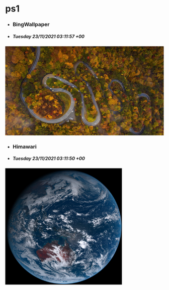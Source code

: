 # ps1

- ### BingWallpaper
- ##### Tuesday 23/11/2021 03:11:57 +00
<img src="BingWallpaper/latest.jpg" width="700" height="auto" title="👉  BingWallpaper  👈">


- ### Himawari 
- ##### Tuesday 23/11/2021 03:11:50 +00
<img src="Himawari/latest.jpg" width="auto" height="371" title="👉  Himawari  👈">






